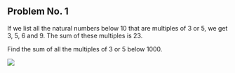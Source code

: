 ## Problem No. 1

If we list all the natural numbers below 10 that are multiples of 3 or 5, we get 3, 5, 6 and 9. The sum of these multiples is 23.

Find the sum of all the multiples of 3 or 5 below 1000.

[![](https://mermaid.ink/img/eyJjb2RlIjoic3RhdGVEaWFncmFtLXYyXG4gICAgWypdIC0tPiBpbnRfbXVsdGlwbGVzXG4gICAgaW50X211bHRpcGxlcyAtLT4gZm9yX2xvb3BcbiAgICBmb3JfbG9vcCAtLT4gaWZfY29uZGl0aW9uXG4gICAgaWZfY29uZGl0aW9uIC0tPiB0cnVlXG4gICAgaWZfY29uZGl0aW9uIC0tPiBmYWxzZVxuICAgIHRydWUgLS0-ICsrXG4gICAgZmFsc2UgLS0-IFByaW50X2ZpbmFsX3ZhbHVlXG4gICAgUHJpbnRfZmluYWxfdmFsdWUgLS0-IFsqXVxuICAgICsrIC0tPiBpbnRfbXVsdGlwbGVzIiwibWVybWFpZCI6e30sInVwZGF0ZUVkaXRvciI6ZmFsc2V9)](https://mermaid-js.github.io/mermaid-live-editor/#/edit/eyJjb2RlIjoic3RhdGVEaWFncmFtLXYyXG4gICAgWypdIC0tPiBpbnRfbXVsdGlwbGVzXG4gICAgaW50X211bHRpcGxlcyAtLT4gZm9yX2xvb3BcbiAgICBmb3JfbG9vcCAtLT4gaWZfY29uZGl0aW9uXG4gICAgaWZfY29uZGl0aW9uIC0tPiB0cnVlXG4gICAgaWZfY29uZGl0aW9uIC0tPiBmYWxzZVxuICAgIHRydWUgLS0-ICsrXG4gICAgZmFsc2UgLS0-IFByaW50X2ZpbmFsX3ZhbHVlXG4gICAgUHJpbnRfZmluYWxfdmFsdWUgLS0-IFsqXVxuICAgICsrIC0tPiBpbnRfbXVsdGlwbGVzIiwibWVybWFpZCI6e30sInVwZGF0ZUVkaXRvciI6ZmFsc2V9)

